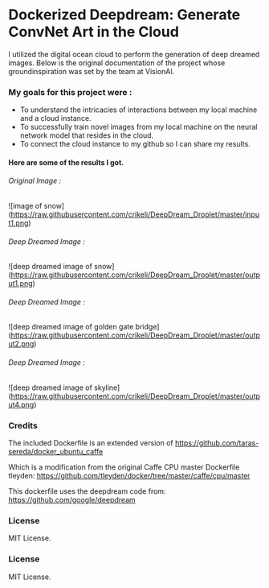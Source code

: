# Dockerized Deepdream: Generate ConvNet Art in the Cloud

I utilized the digital ocean cloud to perform the generation of deep dreamed images. Below is the original documentation of the project whose groundinspiration was set by the team at VisionAI.

### My goals for this project were :
- To understand the intricacies of interactions between my local machine and a cloud instance.
- To successfully train novel images from my local machine on the neural network model that resides in the cloud.
- To connect the cloud instance to my github so I can share my results.

#### Here are some of the results I got.

###### Original Image :
![image of snow]
(https://raw.githubusercontent.com/crikeli/DeepDream_Droplet/master/input1.png)

###### Deep Dreamed Image :
![deep dreamed image of snow]
(https://raw.githubusercontent.com/crikeli/DeepDream_Droplet/master/output1.png)


###### Deep Dreamed Image :
![deep dreamed image of golden gate bridge]
(https://raw.githubusercontent.com/crikeli/DeepDream_Droplet/master/output2.png)

###### Deep Dreamed Image :
![deep dreamed image of skyline]
(https://raw.githubusercontent.com/crikeli/DeepDream_Droplet/master/output4.png)


### Credits

The included Dockerfile is an extended version of
https://github.com/taras-sereda/docker_ubuntu_caffe

Which is a modification from the original Caffe CPU master Dockerfile tleyden:
https://github.com/tleyden/docker/tree/master/caffe/cpu/master

This dockerfile uses the deepdream code from:
https://github.com/google/deepdream

### License

MIT License.

### License

MIT License.
